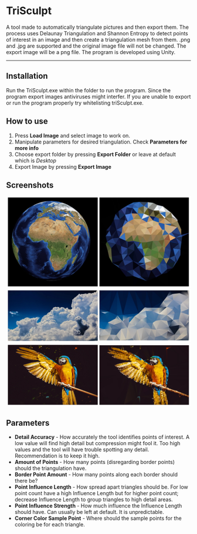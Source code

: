 # TriSculpt

 A tool made to automatically triangulate pictures and then export them. The process uses Delaunay Triangulation and Shannon Entropy to detect points of interest in an image and then create a triangulation mesh from them. .png and .jpg are supported and the original image file will not be changed. The export image will be a png file. The program is developed using Unity. 

---

## Installation

Run the TriSculpt.exe within the folder to run the program. Since the program export images antiviruses might interfer. If you are unable to export or run the program properly try whitelisting triSculpt.exe.

## How to use
1. Press **Load Image** and select image to work on. 
1. Manipulate parameters for desired triangulation. Check **Parameters for more info**
1. Choose export folder by pressing **Export Folder** or leave at default which is *Desktop*
1. Export Image by pressing **Export Image**

## Screenshots

![pic-1](https://github.com/Zmarfan/TriSculpt/blob/main/readmePictures/1.jpg?raw=true)
![pic-2](https://github.com/Zmarfan/TriSculpt/blob/main/readmePictures/2.jpg?raw=true)
![pic-3](https://github.com/Zmarfan/TriSculpt/blob/main/readmePictures/3.jpg?raw=true)

## Parameters
* **Detail Accuracy** - How accurately the tool identifies points of interest. A low value will find high detail but compression might fool it. Too high values and the tool will have trouble spotting any detail. Recommendation is to keep it high.
* **Amount of Points** - How many points (disregarding border points) should the triangulation have.
* **Border Point Amount** - How many points along each border should there be?
* **Point Influence Length** - How spread apart triangles should be. For low point count have a high Influence Length but for higher point count; decrease Influence Length to group triangles to high detail areas.
* **Point Influence Strength** - How much influence the Influence Length should have. Can usually be left at default. It is unpredictable.
* **Corner Color Sample Point** - Where should the sample points for the coloring be for each triangle.
